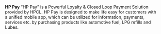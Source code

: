 **HP Pay**
“HP Pay” is a Powerful Loyalty & Closed Loop Payment Solution provided by HPCL. 
HP Pay is designed to make life easy for customers with a unified mobile app, which can be utilized for information, payments, services etc. 
by purchasing products like automotive fuel, LPG refills and Lubes.
